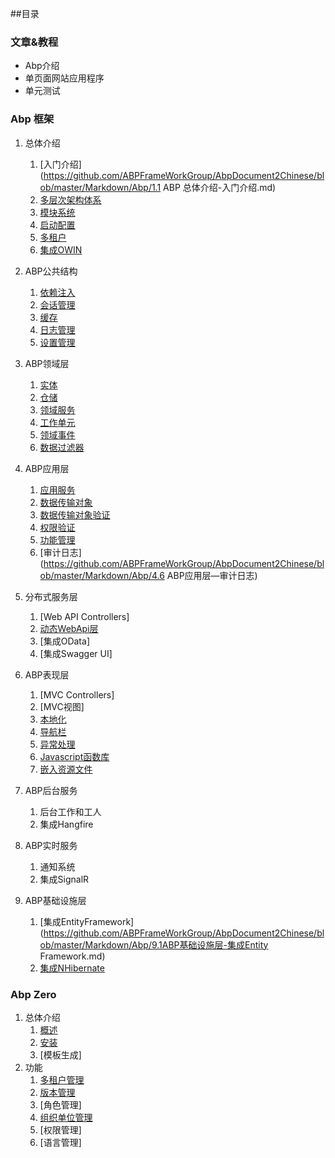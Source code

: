 ##目录

### 文章&教程
* Abp介绍
* 单页面网站应用程序
* 单元测试

### Abp 框架
1. 总体介绍
    1. [入门介绍](https://github.com/ABPFrameWorkGroup/AbpDocument2Chinese/blob/master/Markdown/Abp/1.1 ABP 总体介绍-入门介绍.md)
    2. [多层次架构体系](https://github.com/ABPFrameWorkGroup/AbpDocument2Chinese/blob/master/Markdown/Abp/1.2ABP总体介绍-多层架构体系.md)
    3. [模块系统](https://github.com/ABPFrameWorkGroup/AbpDocument2Chinese/blob/master/Markdown/Abp/1.3ABP总体介绍-模块系统.md)
    4. [启动配置](https://github.com/ABPFrameWorkGroup/AbpDocument2Chinese/blob/master/Markdown/Abp/1.4ABP总体介绍-启动配置.md)
    5. [多租户](https://github.com/ABPFrameWorkGroup/AbpDocument2Chinese/blob/master/Markdown/Abp/1.5ABP总体介绍-多租户.md)
    6. [集成OWIN](https://github.com/ABPFrameWorkGroup/AbpDocument2Chinese/blob/master/Markdown/Abp/1.5ABP总体介绍-集成OWIN.md)

2. ABP公共结构
    1. [依赖注入](https://github.com/ABPFrameWorkGroup/AbpDocument2Chinese/blob/master/Markdown/Abp/2.1ABP公共结构-依赖注入.md)    
    2. [会话管理](https://github.com/ABPFrameWorkGroup/AbpDocument2Chinese/blob/master/Markdown/Abp/2.2ABP公共结构-会话管理.md)
    3. [缓存](https://github.com/ABPFrameWorkGroup/AbpDocument2Chinese/blob/master/Markdown/Abp/2.3ABP公共结构-缓存.md)
    4. [日志管理](https://github.com/ABPFrameWorkGroup/AbpDocument2Chinese/blob/master/Markdown/Abp/2.4ABP公共结构-日志管理.md)
    5. [设置管理](https://github.com/ABPFrameWorkGroup/AbpDocument2Chinese/blob/master/Markdown/Abp/2.5ABP公共结构-设置管理.md)

3. ABP领域层
    1. [实体](https://github.com/ABPFrameWorkGroup/AbpDocument2Chinese/blob/master/Markdown/Abp/3.1ABP领域层-实体.md)
    2. [仓储](https://github.com/ABPFrameWorkGroup/AbpDocument2Chinese/blob/master/Markdown/Abp/3.2ABP领域层-仓储.md)
    3. [领域服务](https://github.com/ABPFrameWorkGroup/AbpDocument2Chinese/blob/master/Markdown/Abp/3.3ABP领域层-领域服务.md)
    4. [工作单元](https://github.com/ABPFrameWorkGroup/AbpDocument2Chinese/blob/master/Markdown/Abp/3.4ABP领域层-工作单元.md)
    5. [领域事件](https://github.com/ABPFrameWorkGroup/AbpDocument2Chinese/blob/master/Markdown/Abp/3.5ABP领域层-领域事件.md)
    6. [数据过滤器](https://github.com/ABPFrameWorkGroup/AbpDocument2Chinese/blob/master/Markdown/Abp/3.6ABP领域层-数据过滤器.md)
    
4. ABP应用层
    1. [应用服务](https://github.com/ABPFrameWorkGroup/AbpDocument2Chinese/blob/master/Markdown/Abp/4.1ABP应用层-应用服务)
    2. [数据传输对象](https://github.com/ABPFrameWorkGroup/AbpDocument2Chinese/blob/master/Markdown/Abp/4.2ABP应用层-数据传输对象d)
    3. [数据传输对象验证](https://github.com/ABPFrameWorkGroup/AbpDocument2Chinese/blob/master/Markdown/Abp/4.3ABP应用层-数据传输对象验证)
    4. [权限验证](https://github.com/ABPFrameWorkGroup/AbpDocument2Chinese/blob/master/Markdown/Abp/4.4ABP应用层-权限认证)
    5. [功能管理](https://github.com/ABPFrameWorkGroup/AbpDocument2Chinese/blob/master/Markdown/Abp/4.5ABP应用层-功能管理)
    6. [审计日志](https://github.com/ABPFrameWorkGroup/AbpDocument2Chinese/blob/master/Markdown/Abp/4.6 ABP应用层—审计日志)

5. 分布式服务层
    1. [Web API Controllers]
    2. [动态WebApi层](https://github.com/ABPFrameWorkGroup/AbpDocument2Chinese/blob/master/Markdown/Abp/5.1ABP分布式服务-动态WebApi层.md)
    3. [集成OData]
    4. [集成Swagger UI]

6. ABP表现层
    1. [MVC Controllers]
    2. [MVC视图]    
    3. [本地化](https://github.com/ABPFrameWorkGroup/AbpDocument2Chinese/blob/master/Markdown/Abp/6.3ABP展现层-本地化.md)    
    4. [导航栏](https://github.com/ABPFrameWorkGroup/AbpDocument2Chinese/blob/master/Markdown/Abp/6.4ABP展现层-导航栏.md)
    5. [异常处理](https://github.com/ABPFrameWorkGroup/AbpDocument2Chinese/blob/master/Markdown/Abp/6.5ABP展现层-异常处理.md)
    6. [Javascript函数库](https://github.com/ABPFrameWorkGroup/AbpDocument2Chinese/blob/master/Markdown/Abp/6.6现层-Javascript函数库.md)
    7. [嵌入资源文件](https://github.com/ABPFrameWorkGroup/AbpDocument2Chinese/blob/master/Markdown/Abp/6.7ABP展现层-嵌入资源文件.md)

7. ABP后台服务
    1. 后台工作和工人
    2. 集成Hangfire

8. ABP实时服务
    1. 通知系统
    2. 集成SignalR

9. ABP基础设施层
    1. [集成EntityFramework](https://github.com/ABPFrameWorkGroup/AbpDocument2Chinese/blob/master/Markdown/Abp/9.1ABP基础设施层-集成Entity Framework.md)
    2. [集成NHibernate](https://github.com/ABPFrameWorkGroup/AbpDocument2Chinese/blob/master/Markdown/Abp/9.2ABP基础设施层-集成NHibernate.md)
    
    
### Abp Zero
1. 总体介绍
    1. [概述](https://github.com/ABPFrameWorkGroup/AbpDocument2Chinese/blob/master/Markdown/AbpZero/1.1ABPZero-概述.md)
    2. [安装](https://github.com/ABPFrameWorkGroup/AbpDocument2Chinese/blob/master/Markdown/AbpZero/1.2ABPZero-安装.md)
    3. [模板生成]
2. 功能
    1. [多租户管理](https://github.com/ABPFrameWorkGroup/AbpDocument2Chinese/blob/master/Markdown/AbpZero/2.1ABPZero-多租户管理.md)
    2. [版本管理](https://github.com/ABPFrameWorkGroup/AbpDocument2Chinese/blob/master/Markdown/AbpZero/2.2ABPZero-版本管理.md)
    3. [角色管理]
    4. [组织单位管理](https://github.com/ABPFrameWorkGroup/AbpDocument2Chinese/blob/master/Markdown/AbpZero/2.4ABPZero-组织单位管理.md)
    5. [权限管理]
    6. [语言管理]
 

